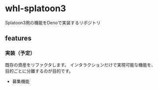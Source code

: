 # whl-splatoon3

Splatoon3用の機能をDenoで実装するリポジトリ

## features

### 実装（予定）

既存の資産をリファクタします。 インタラクションだけで実現可能な機能を、目的ごとに分離するのが目的です。

- 募集機能
